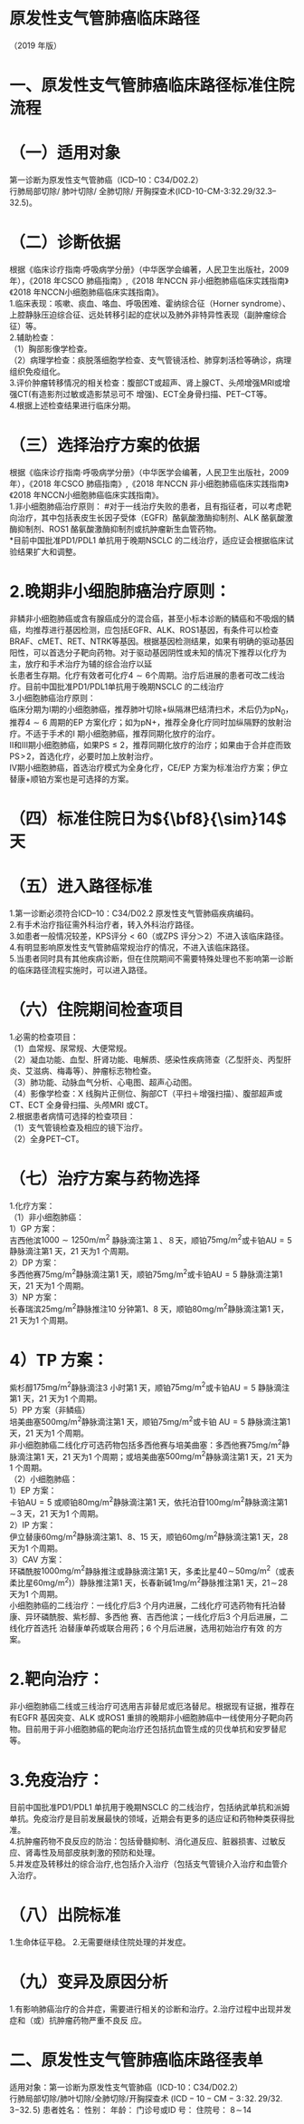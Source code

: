 # 原发性支气管肺癌临床路径  
（2019 年版）  
# 一、原发性支气管肺癌临床路径标准住院流程  
# （一）适用对象  
第一诊断为原发性支气管肺癌（ICD–10：C34/D02.2）  
行肺局部切除/ 肺叶切除/ 全肺切除/ 开胸探查术(ICD-10-CM-3:32.29/32.3–32.5)。  
# （二）诊断依据  
根据《临床诊疗指南·呼吸病学分册》（中华医学会编著，人民卫生出版社，2009 年），《2018 年CSCO 肺癌指南》,《2018 年NCCN 非小细胞肺癌临床实践指南》《2018 年NCCN小细胞肺癌临床实践指南》。  
1.临床表现：咳嗽、痰血、咯血、呼吸困难、霍纳综合征（Horner syndrome）、上腔静脉压迫综合征、远处转移引起的症状以及肺外非特异性表现（副肿瘤综合征）等。  
2.辅助检查：  
（1）胸部影像学检查。  
（2）病理学检查：痰脱落细胞学检查、支气管镜活检、肺穿刺活检等确诊，病理组织免疫组化。  
3.评价肿瘤转移情况的相关检查：腹部CT或超声、肾上腺CT、头颅增强MRI或增强CT(有造影剂过敏或造影禁忌可不 增强)、ECT全身骨扫描、PET–CT等。  
4.根据上述检查结果进行临床分期。  
# （三）选择治疗方案的依据  
根据《临床诊疗指南·呼吸病学分册》（中华医学会编著，人民卫生出版社，2009 年），《2018 年CSCO 肺癌指南》,《2018 年NCCN 非小细胞肺癌临床实践指南》《2018 年NCCN小细胞肺癌临床实践指南》。  
1.非小细胞肺癌治疗原则： 
#对于一线治疗失败的患者，且有指征者，可以考虑靶向治疗，其中包括表皮生长因子受体（EGFR）酪氨酸激酶抑制剂、ALK 酪氨酸激酶抑制剂、ROS1 酪氨酸激酶抑制剂或抗肿瘤新生血管药物。  
\*目前中国批准PD1/PDL1 单抗用于晚期NSCLC 的二线治疗，适应证会根据临床试验结果扩大和调整。  
# 2.晚期非小细胞肺癌治疗原则：  
非鳞非小细胞肺癌或含有腺癌成分的混合癌，甚至小标本诊断的鳞癌和不吸烟的鳞癌，均推荐进行基因检测，应包括EGFR、ALK、ROS1基因，有条件可以检查BRAF、cMET、RET、NTRK等基因。根据基因检测结果，如果有明确的驱动基因阳性，可以首选分子靶向药物。对于驱动基因阴性或未知的情况下推荐以化疗为主，放疗和手术治疗为辅的综合治疗以延  
长患者生存期。化疗有效者可化疗$4{\sim}6$个周期。治疗后进展的患者可改二线治疗。目前中国批准PD1/PDL1单抗用于晚期NSCLC 的二线治疗  
3.小细胞肺癌治疗原则：  
临床分期为Ⅰ期的小细胞肺癌，推荐肺叶切除$+$纵隔淋巴结清扫术，术后仍为$\mathrm{pN_{0}}$，推荐$4{\sim}6$ 周期的EP 方案化疗；如为$\mathrm{pN+}$，推荐全身化疗同时加纵隔野的放射治疗。不适于手术的I 期小细胞肺癌，推荐同期化放疗的治疗。  
Ⅱ和Ⅲ期小细胞肺癌，如果$\mathrm{PS}{\leqslant}2$，推荐同期化放疗的治疗；如果由于合并症而致$\mathrm{PS\!>\!2}$，首选化疗，必要时加上放射治疗。  
Ⅳ期小细胞肺癌，首选治疗模式为全身化疗，CE/EP 方案为标准治疗方案；伊立替康$+$顺铂方案也是可选择的方案。  
# （四）标准住院日为${\bf8}{\sim}14$ 天  
# （五）进入路径标准  
1.第一诊断必须符合ICD–10：C34/D02.2 原发性支气管肺癌疾病编码。  
2.有手术治疗指征需外科治疗者，转入外科治疗路径。  
3.如患者一般情况较差，KPS评分${<}60$（或ZPS 评分＞2）不进入该临床路径。  
4.有明显影响原发性支气管肺癌常规治疗的情况，不进入该临床路径。  
5.当患者同时具有其他疾病诊断，但在住院期间不需要特殊处理也不影响第一诊断的临床路径流程实施时，可以进入路径。  
# （六）住院期间检查项目  
1.必需的检查项目：  
（1）血常规、尿常规、大便常规。  
（2）凝血功能、血型、肝肾功能、电解质、感染性疾病筛查（乙型肝炎、丙型肝炎、艾滋病、梅毒等）、肿瘤标志物检查。  
（3）肺功能、动脉血气分析、心电图、超声心动图。  
（4）影像学检查：X 线胸片正侧位、胸部CT（平扫＋增强扫描）、腹部超声或CT、ECT 全身骨扫描、头颅MRI 或CT。  
2.根据患者病情可选择的检查项目：  
（1）支气管镜检查及相应的镜下治疗。  
（2）全身PET–CT。  
# （七）治疗方案与药物选择  
1.化疗方案：  
（1）非小细胞肺癌：  
1）GP 方案：  
吉西他滨$\mathrm{1000{\sim}1250\mathrm{m}/\mathrm{m}^{2}}$ 静脉滴注第１、８天，顺铂$75\mathrm{{mg/m}^{2}}$或卡铂$\mathrm{AU}{=}5$ 静脉滴注第1 天，21 天为1 个周期。  
2）DP 方案：  
多西他赛$75\mathrm{mg/m}^{2}$静脉滴注第1 天，顺铂$75\mathrm{mg/m}^{2}$或卡铂$\mathrm{AU}{=}5$ 静脉滴注第1 天，21 天为1 个周期。  
3）NP 方案：  
长春瑞滨$25\mathrm{mg/m}^{2}$静脉推注10 分钟第1、8 天，顺铂$80\mathrm{mg/m}^{2}$静脉滴注第1 天，21 天为1 个周期。  
# 4）TP 方案：  
紫杉醇$175\mathrm{mg/m}^{2}$静脉滴注3 小时第1 天，顺铂$75\mathrm{mg/m}^{2}$或卡铂$\mathrm{AU}{=}5$ 静脉滴注第1 天，21 天为1 个周期。  
5）PP 方案（非鳞癌）  
培美曲塞$500\mathrm{mg/m}^{2}$静脉滴注第1 天，顺铂$75\mathrm{mg/m}^{2}$或卡铂  $\mathrm{AU}{=}5$ 静脉滴注第1 天，21 天为1 个周期。  
非小细胞肺癌二线化疗可选药物包括多西他赛与培美曲塞：多西他赛$75\mathrm{mg/m}^{2}$静脉滴注第1 天，21 天为1 个周期；或培美曲塞$500\mathrm{mg/m}^{2}$静脉滴注第1 天，21 天为1 个周期。  
（2）小细胞肺癌：  
1）EP 方案：  
卡铂$\mathrm{AU}{=}5$ 或顺铂$80\mathrm{mg/m}^{2}$静脉滴注第1 天，依托泊苷$100\mathrm{mg}/\mathrm{m}^{2}$静脉滴注第$1\!\sim\!3$ 天，21 天为1 个周期。  
2）IP 方案：  
伊立替康$60\mathrm{mg/m}^{2}$静脉滴注第1、8、15 天，顺铂$60\mathrm{mg/m}^{2}$静脉滴注第1 天，28 天为1 个周期。  
3）CAV 方案：  
环磷酰胺$1000\mathrm{mg/m}^{2}$静脉推注或静脉滴注第1 天，多柔比星$40\!\sim\!50\mathrm{mg/m}^{2}$（或表柔比星$60\mathrm{mg/m}^{2})$）静脉推注第1 天，长春新碱$1\mathrm{{mg/m}}^{2}$静脉推注第1 天，$21\!\sim\!28$ 天为1 个周期。  
小细胞肺癌的二线治疗：一线化疗后3 个月内进展，二线化疗可选药物有托泊替康、异环磷酰胺、紫杉醇、多西他 赛、吉西他滨；一线化疗后3 个月后进展，二线化疗首选托 泊替康单药或联合用药；6 个月后进展，选用初始治疗有效 的方案。  
# 2.靶向治疗：  
非小细胞肺癌二线或三线治疗可选用吉非替尼或厄洛替尼。根据现有证据，推荐在有EGFR 基因突变、ALK 或ROS1 重排的晚期非小细胞肺癌中一线使用分子靶向药物。目前用于非小细胞肺癌的靶向治疗还包括抗血管生成的贝伐单抗和安罗替尼等。  
# 3.免疫治疗：  
目前中国批准PD1/PDL1 单抗用于晚期NSCLC 的二线治疗，包括纳武单抗和派姆单抗。免疫治疗是目前发展最快的领域，近期会有更多的适应证和药物种类获得批准。  
4.抗肿瘤药物不良反应的防治：包括骨髓抑制、消化道反应、脏器损害、过敏反应、肾毒性及局部皮肤刺激的预防和处理。  
5.并发症及转移灶的综合治疗,也包括介入治疗（包括支气管镜介入治疗和血管介入治疗。  
# （八）出院标准  
1.生命体征平稳。 2.无需要继续住院处理的并发症。  
# （九）变异及原因分析  
1.有影响肺癌治疗的合并症，需要进行相关的诊断和治疗。2.治疗过程中出现并发症和（或）抗肿瘤药物严重不良反 应。  
# 二、原发性支气管肺癌临床路径表单  
适用对象：第一诊断为原发性支气管肺癌（ICD-10：C34/D02.2）  
行肺局部切除/肺叶切除/全肺切除/开胸探查术 $\mathrm{(ICD-10-CM-3\!:\!32.\,29/32.\,3\mathrm{-}32.\,5)}$   患者姓名：           性别：      年龄：    门诊号或ID 号：       住院号：       $8\!\sim\!14$  
